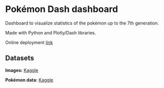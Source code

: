 # Pokémon Dash dashboard

Dashboard to visualize statistics of the pokémon up to the 7th generation.

Made with Python and Plotly/Dash libraries.

Online deployment [link](https://pokedash.mikemayuare.com/)

## Datasets

**Images:** [Kaggle](https://www.kaggle.com/datasets/kvpratama/pokemon-images-dataset)

**Pokémon data:** [Kaggle](https://www.kaggle.com/datasets/rounakbanik/pokemon)
